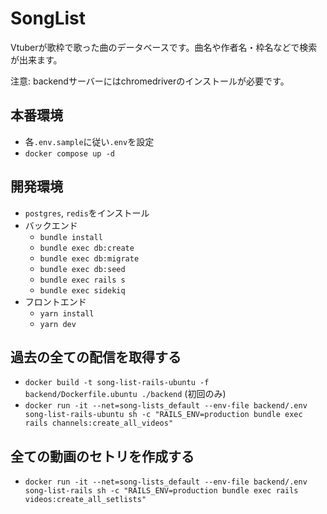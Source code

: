 # SongList

Vtuberが歌枠で歌った曲のデータベースです。曲名や作者名・枠名などで検索が出来ます。

注意: backendサーバーにはchromedriverのインストールが必要です。

## 本番環境
- 各`.env.sample`に従い`.env`を設定
- `docker compose up -d`

## 開発環境
- `postgres`, `redis`をインストール
- バックエンド
  - `bundle install`
  - `bundle exec db:create`
  - `bundle exec db:migrate`
  - `bundle exec db:seed`
  - `bundle exec rails s`
  - `bundle exec sidekiq`
- フロントエンド
  - `yarn install`
  - `yarn dev`

## 過去の全ての配信を取得する
- `docker build -t song-list-rails-ubuntu -f  backend/Dockerfile.ubuntu ./backend` (初回のみ)
- `docker run -it --net=song-lists_default --env-file backend/.env song-list-rails-ubuntu sh -c "RAILS_ENV=production bundle exec rails channels:create_all_videos"`

## 全ての動画のセトリを作成する
- `docker run -it --net=song-lists_default --env-file backend/.env song-list-rails sh -c "RAILS_ENV=production bundle exec rails videos:create_all_setlists"`
